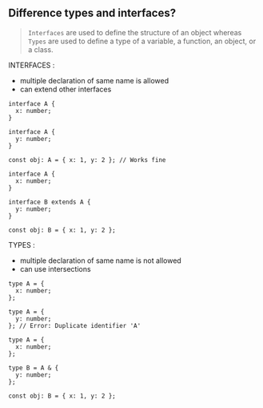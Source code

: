 


## Difference types and interfaces?
> ```Interfaces``` are used to define the structure of an object whereas ```Types``` are used to define a type of a variable, a function, an object, or a class.

INTERFACES :
- multiple declaration of same name is allowed
- can extend other interfaces

```
interface A {
  x: number;
}

interface A {
  y: number;
}

const obj: A = { x: 1, y: 2 }; // Works fine
```
```
interface A {
  x: number;
}

interface B extends A {
  y: number;
}

const obj: B = { x: 1, y: 2 };
```

TYPES :
- multiple declaration of same name is not allowed
- can use intersections

```
type A = {
  x: number;
};

type A = {
  y: number;
}; // Error: Duplicate identifier 'A'
```
```
type A = {
  x: number;
};

type B = A & {
  y: number;
};

const obj: B = { x: 1, y: 2 };
```






























